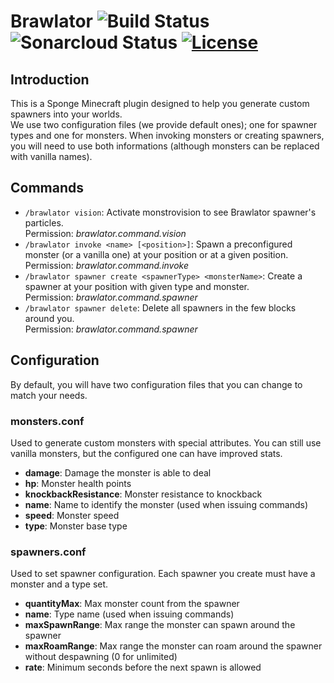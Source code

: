 # Brawlator ![Build Status](https://travis-ci.org/OnapleRPG/Brawlator.svg?branch=master) ![Sonarcloud Status](https://sonarcloud.io/api/project_badges/measure?project=Brawlator&metric=alert_status) [![License](https://img.shields.io/badge/License-Apache%202.0-blue.svg)](https://opensource.org/licenses/Apache-2.0)

## Introduction
This is a Sponge Minecraft plugin designed to help you generate custom spawners into your worlds.  
We use two configuration files (we provide default ones); one for spawner types and one for monsters. 
When invoking monsters or creating spawners, you will need to use both informations (although monsters can be 
replaced with vanilla names).

## Commands
* `/brawlator vision`: Activate monstrovision to see Brawlator spawner's particles.  
Permission: *brawlator.command.vision*  
* `/brawlator invoke <name> [<position>]`: Spawn a preconfigured monster (or a vanilla one) at your position or at a given position.  
Permission: *brawlator.command.invoke*  
* `/brawlator spawner create <spawnerType> <monsterName>`: Create a spawner at your position with given type and monster.  
Permission: *brawlator.command.spawner*  
* `/brawlator spawner delete`: Delete all spawners in the few blocks around you.  
Permission: *brawlator.command.spawner*  

## Configuration
By default, you will have two configuration files that you can change to match your needs.  

### monsters.conf
Used to generate custom monsters with special attributes. You can still use vanilla monsters, but the configured one can have improved stats.  
* **damage**: Damage the monster is able to deal  
* **hp**: Monster health points  
* **knockbackResistance**: Monster resistance to knockback  
* **name**: Name to identify the monster (used when issuing commands)  
* **speed**: Monster speed  
* **type**: Monster base type  

### spawners.conf
Used to set spawner configuration. Each spawner you create must have a monster and a type set.  
* **quantityMax**: Max monster count from the spawner
* **name**: Type name (used when issuing commands)  
* **maxSpawnRange**: Max range the monster can spawn around the spawner  
* **maxRoamRange**: Max range the monster can roam around the spawner without despawning (0 for unlimited) 
* **rate**: Minimum seconds before the next spawn is allowed  
